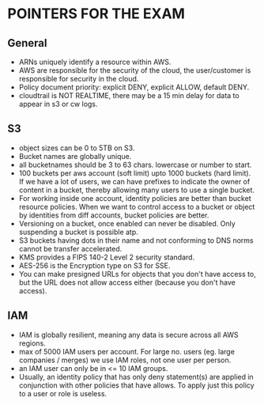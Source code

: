 # POINTERS FOR THE EXAM
## General
- ARNs uniquely identify a resource within AWS.
- AWS are responsible for the security of the cloud, the user/customer is responsible for security in the cloud. 
- Policy document priority: explicit DENY, explicit ALLOW, default DENY.
- cloudtrail is NOT REALTIME, there may be a 15 min delay for data to appear in s3 or cw logs. 

## S3
- object sizes can be 0 to 5TB on S3.
- Bucket names are globally unique.
- all bucketnames should be 3 to 63 chars. lowercase or number to start.
- 100 buckets per aws account (soft limit) upto 1000 buckets (hard limit). If we have a lot of users, we can have prefixes to indicate the owner of content in a bucket, thereby allowing many users to use a single bucket.
- For working inside one account, identity policies are better than bucket resource policies. When we want to control access to a bucket or object by identities from diff accounts, bucket policies are better. 
- Versioning on a bucket, once enabled can never be disabled. Only suspending a bucket is possible atp.
- S3 buckets having dots in their name and not conforming to DNS norms cannot be transfer accelerated. 
- KMS provides a FIPS 140-2 Level 2 security standard.
- AES-256 is the Encryption type on S3 for SSE.
- You can make presigned URLs for objects that you don't have access to, but the URL does not allow access either (because you don't have access).


## IAM
- IAM is globally resilient, meaning any data is secure across all AWS regions.
- max of 5000 IAM users per account. For large no. users (eg. large companies / merges) we use IAM roles, not one user per person.
- an IAM user can only be in <= 10 IAM groups.
- Usually, an identity policy that has only deny statement(s) are applied in conjunction with other policies that have allows. To apply just this policy to a user or role is useless.